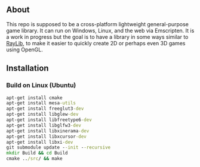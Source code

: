 ## About

This repo is supposed to be a cross-platform lightweight general-purpose game library. It can run on Windows, Linux, and the web via Emscripten. It is a work in progress but the goal is to have a library in some ways similar to [RayLib](https://github.com/raysan5/raylib), to make it easier to quickly create 2D or perhaps even 3D games using OpenGL.

## Installation

### Build on Linux (Ubuntu)

```bat
apt-get install cmake
apt-get install mesa-utils
apt-get install freeglut3-dev
apt-get install libglew-dev
apt-get install libfreetype6-dev
apt-get install libglfw3-dev
apt-get install libxinerama-dev
apt-get install libxcursor-dev 
apt-get install libxi-dev 
git submodule update --init --recursive 
mkdir Build && cd Build 
cmake ../src/ && make
```
